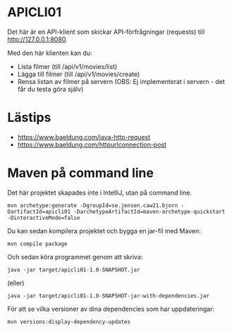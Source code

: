 # APICLI01

Det här är en API-klient som skickar API-förfrågningar (requests) till http://127.0.0.1:8080.

Med den här klienten kan du:
* Lista filmer (till /api/v1/movies/list)
* Lägga till filmer (till /api/v1/movies/create)
* Rensa listan av filmer på servern (OBS: Ej implementerat i servern - det får du testa göra själv)

# Lästips

* https://www.baeldung.com/java-http-request
* https://www.baeldung.com/httpurlconnection-post

# Maven på command line

Det här projektet skapades inte i IntelliJ, utan på command line.

```
mvn archetype:generate -DgroupId=se.jensen.caw21.bjorn -DartifactId=apicli01 -DarchetypeArtifactId=maven-archetype-quickstart -DinteractiveMode=false
```

Du kan sedan kompilera projektet och bygga en jar-fil med Maven:

```
mvn compile package
```

Och sedan köra programmet genom att skriva:

```
java -jar target/apicli01-1.0-SNAPSHOT.jar
```

(eller)

```
java -jar target/apicli01-1.0-SNAPSHOT-jar-with-dependencies.jar
```

För att se vilka versioner av dina dependencies som har uppdateringar:

```
mvn versions:display-dependency-updates
```
